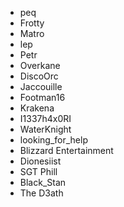 - peq
- Frotty
- Matro
- lep
- Petr
- Overkane
- DiscoOrc
- Jaccouille
- Footman16
- Krakena
- I1337h4x0RI
- WaterKnight
- looking_for_help
- Blizzard Entertainment
- Dionesiist
- SGT Phill
- Black_Stan
- The D3ath
